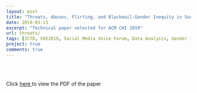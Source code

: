 ```yaml
---
layout: post
title: "Threats, Abuses, Flirting, and Blackmail:Gender Inequity in Social Media Voice Forums"
date: 2019-03-13
excerpt: "Technical paper selected for ACM CHI 2019"
url: threats/
tags: [ICTD, CHI2019, Social Media Voice Forum, Data Analysis, Gender inequality study]
project: true
comments: true
---
```


<br><br>

Click <a href = "https://abhi32ag.github.io/threats_chi_2019.pdf"> here </a> to view the PDF of the paper
